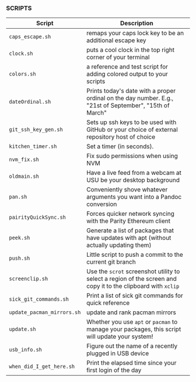 ### SCRIPTS

| Script | Description  |
|--------|--------------|
| `caps_escape.sh` | remaps your caps lock key to be an additional escape key |
| `clock.sh` | puts a cool clock in the top right corner of your terminal |
| `colors.sh` | a reference and test script for adding colored output to your scripts |
| `dateOrdinal.sh` | Prints today's date with a proper ordinal on the day number. E.g., "21st of September", "15th of March" |
| `git_ssh_key_gen.sh` | Sets up ssh keys to be used with GitHub or your choice of external repository host of choice |
| `kitchen_timer.sh` | Set a timer (in seconds).|
| `nvm_fix.sh` | Fix sudo permissions when using NVM |
| `oldmain.sh` | Have a live feed from a webcam at USU be your desktop background |
| `pan.sh` | Conveniently shove whatever arguments you want into a Pandoc conversion |
| `pairityQuickSync.sh` | Forces quicker network syncing with the Parity Ethereum client |
| `peek.sh` | Generate a list of packages that have updates with apt (without actually updating them) |
| `push.sh` | Little script to push a commit to the current git branch |
| `screenclip.sh` | Use the `scrot` screenshot utility to select a region of the screen and copy it to the clipboard with `xclip` |
| `sick_git_commands.sh` | Print a list of sick git commands for quick reference |
| `update_pacman_mirrors.sh` | update and rank pacman mirrors |
| `update.sh` | Whether you use `apt` or `pacman` to manage your packages, this script will update your system! |
| `usb_info.sh` | Figure out the name of a recently plugged in USB device |
| `when_did_I_get_here.sh` | Print the elapsed time since your first login of the day |
